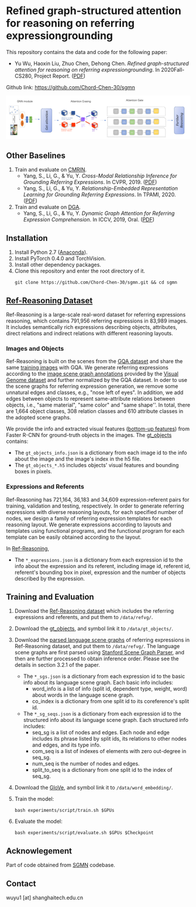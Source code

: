 # Refined graph-structured attention for reasoning on referring expressiongrounding
This repository contains the data and code for the following paper:

* Yu Wu, Haoxin Liu, Zhuo Chen, Dehong Chen. *Refined graph-structured attention for reasoning on referring expressiongrounding*. In 2020Fall-CS280, Project Report. ([PDF](https://drive.google.com/file/d/1ALYHGtR2HFKlD0FE9SjtBMRGZqyjqwps/view?usp=sharing)) 

Github link: https://github.com/Chord-Chen-30/sgmn

![](./fig/all.png)


## Other Baselines
1. Train and evaluate on [CMRIN](https://github.com/sibeiyang/sgmn/tree/master/lib/cmrin_models). 
   * Yang, S., Li, G., & Yu, Y. *Cross-Modal Relationship Inference for Grounding Referring Expressions*. In CVPR, 2019. ([PDF](http://openaccess.thecvf.com/content_CVPR_2019/papers/Yang_Cross-Modal_Relationship_Inference_for_Grounding_Referring_Expressions_CVPR_2019_paper.pdf)) 
   * Yang, S., Li, G., & Yu, Y. *Relationship-Embedded Representation Learning for Grounding Referring Expressions*. In TPAMI, 2020. ([PDF](https://arxiv.org/pdf/1906.04464.pdf)) 
2. Train and evaluate on [DGA](https://github.com/sibeiyang/sgmn/tree/master/lib/dga_models). 
   * Yang, S., Li, G., & Yu, Y. *Dynamic Graph Attention for Referring Expression Comprehension*. In ICCV, 2019, Oral. ([PDF](http://openaccess.thecvf.com/content_ICCV_2019/papers/Yang_Dynamic_Graph_Attention_for_Referring_Expression_Comprehension_ICCV_2019_paper.pdf))

## Installation
1. Install Python 2.7 ([Anaconda](https://www.anaconda.com/distribution/)).
2. Install PyTorch 0.4.0 and TorchVision.
4. Install other dependency packages.
3. Clone this repository and enter the root directory of it.
   ```
   git clone https://github.com/Chord-Chen-30/sgmn.git && cd sgmn
   ```

## [Ref-Reasoning Dataset](https://sibeiyang.github.io/dataset/ref-reasoning)
Ref-Reasoning is a large-scale real-word dataset for referring expressions reasoning, 
which contains 791,956 referring expressions in 83,989 images. It includes semantically rich expressions describing objects, attributes, direct relations and indirect relations with different reasoning layouts. 


### Images and Objects 
Ref-Reasoning is built on the scenes from the [GQA dataset](https://cs.stanford.edu/people/dorarad/gqa/about.html) and share the same [training images](https://nlp.stanford.edu/data/gqa/allImages.zip) with GQA. 
We generate referring expressions according to the [image scene graph annotations](https://nlp.stanford.edu/data/gqa/sceneGraphs.zip) provided by the [Visual Genome dataset]() and further normalized by the GQA dataset.
In oder to use the scene graphs for referring expression generation, we remove some unnatural edges and classes, e.g., "nose left of eyes". 
In addition, we add edges between objects to represent same-attribute relations between objects, i.e., "same material", "same color" and "same shape''. 
In total, there are 1,664 object classes, 308 relation classes and 610 attribute classes in the adopted scene graphs.

We provide the info and extracted visual features ([bottom-up features](https://github.com/peteanderson80/bottom-up-attention)) from Faster R-CNN for ground-truth objects in the images. 
The [gt_objects](https://drive.google.com/drive/folders/10woLRXMEHuiqyMrikRGMiBGNqRqo81HH?usp=sharing) contains:
    
  * The `gt_objects_info.json` is a dictionary from each image id to the info about the image and the image's index in the h5 file.
  * The `gt_objects_*.h5` includes objects' visual features and bounding boxes in pixels.

### Expressions and Referents
Ref-Reasoning has 721,164, 36,183 and 34,609 expression-referent pairs for training, validation and testing, respectively. 
In order to generate referring expressions with diverse reasoning layouts,
for each specified number of nodes, we design a family of referring expression templates for each reasoning layout.
We generate expressions according to layouts and templates using functional programs, 
and the functional program for each template can be easily obtained according to the layout. 

In [Ref-Reasoning](https://drive.google.com/drive/folders/1w4qhQgrgUeGOr_wG5KP0yUouMzRNBAxo?usp=sharing),
  * The `*_expressions.json` is a dictionary from each expression id to the info about the expression and its referent, 
  including image id, referent id, referent's bounding box in pixel, expression and the number of objects described by the expression.
  
## Training and Evaluation
1. Download the [Ref-Reasoning dataset](https://drive.google.com/drive/folders/1w4qhQgrgUeGOr_wG5KP0yUouMzRNBAxo?usp=sharing) which includes the referring expressions and referents, and put them to `/data/refvg/`.
2. Download the [gt_objects](https://drive.google.com/drive/folders/10woLRXMEHuiqyMrikRGMiBGNqRqo81HH?usp=sharing), and symbol link it to `/data/gt_objects/`.
3. Download the [parsed language scene graphs](https://drive.google.com/drive/folders/1UI4WyJu95LDVX6dg1XrLen4onhE_oHv0?usp=sharing) of referring expressions in Ref-Reasoning dataset, and put them to `/data/refvg/`. The language scene graphs are first parsed using [Stanford Scene Graph Parser](https://nlp.stanford.edu/software/scenegraph-parser.shtml), 
   and then are further processed to obtain inference order. Please see the details in section 3.2.1 of the paper.
   
   * The `*_sgs.json` is a dictionary from each expression id to the basic info about its language scene graph.
     Each basic info includes:
     * word_info is a list of info (split id, dependent type, weight, word) about words in the language scene graph.
     * co_index is a dictionary from one split id to its coreference's split id.
   * The `*_sg_seqs.json` is a dictionary from each expression id to the structured info about its language scene graph.
     Each structured info includes:
     * seq_sg is a list of nodes and edges. Each node and edge includes its phrase listed by split ids, 
       its relations to other nodes and edges, and its type info.
     * com_seq is a list of indexes of elements with zero out-degree in seq_sg.
     * num_seq is the number of nodes and edges.
     * split_to_seq is a dictionary from one split id to the index of seq_sg.
     
4. Download the [GloVe](https://drive.google.com/drive/folders/1_rd58NV4LAGH3nZ4ABcgJzAAMkLaNsi3?usp=sharing), and symbol link it to `/data/word_embedding/`.
5. Train the model:
   ```
   bash experiments/script/train.sh $GPUs
   ```
6. Evaluate the model:
   ```
   bash experiments/script/evaluate.sh $GPUs $Checkpoint
   ```

## Acknowlegement
Part of code obtained from [SGMN](https://github.com/Chord-Chen-30/sgmn.git) codebase.

## Contact
wuyu1 [at] shanghaitech.edu.cn
